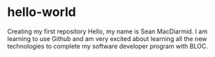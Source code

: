 # hello-world
Creating my first repository
Hello, my name is Sean MacDiarmid. I am learning to use Github and am very excited about
learning all the new technologies to complete my software developer program with BLOC.
